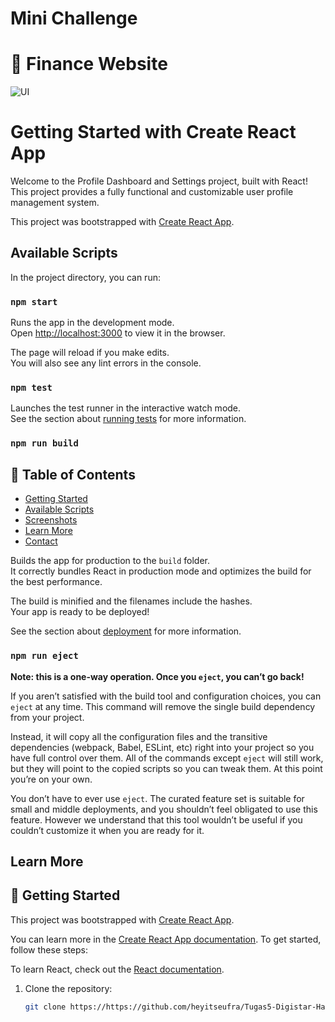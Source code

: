 # Mini Challenge
# 🚀 Finance Website
![UI](https://drive.google.com/file/d/1zHwGUdkPqMhaw9E0fBEOe-no41oJWa_R/view?usp=sharing)

# Getting Started with Create React App
Welcome to the Profile Dashboard and Settings project, built with React! This project provides a fully functional and customizable user profile management system.

This project was bootstrapped with [Create React App](https://github.com/facebook/create-react-app).

## Available Scripts

In the project directory, you can run:

### `npm start`

Runs the app in the development mode.\
Open [http://localhost:3000](http://localhost:3000) to view it in the browser.

The page will reload if you make edits.\
You will also see any lint errors in the console.

### `npm test`

Launches the test runner in the interactive watch mode.\
See the section about [running tests](https://facebook.github.io/create-react-app/docs/running-tests) for more information.

### `npm run build`
## 📑 Table of Contents
- [Getting Started](#getting-started)
- [Available Scripts](#available-scripts)
- [Screenshots](#-screenshots)
- [Learn More](#learn-more)
- [Contact](#-contact)

Builds the app for production to the `build` folder.\
It correctly bundles React in production mode and optimizes the build for the best performance.

The build is minified and the filenames include the hashes.\
Your app is ready to be deployed!

See the section about [deployment](https://facebook.github.io/create-react-app/docs/deployment) for more information.

### `npm run eject`

**Note: this is a one-way operation. Once you `eject`, you can’t go back!**

If you aren’t satisfied with the build tool and configuration choices, you can `eject` at any time. This command will remove the single build dependency from your project.

Instead, it will copy all the configuration files and the transitive dependencies (webpack, Babel, ESLint, etc) right into your project so you have full control over them. All of the commands except `eject` will still work, but they will point to the copied scripts so you can tweak them. At this point you’re on your own.

You don’t have to ever use `eject`. The curated feature set is suitable for small and middle deployments, and you shouldn’t feel obligated to use this feature. However we understand that this tool wouldn’t be useful if you couldn’t customize it when you are ready for it.

## Learn More
## 🚀 Getting Started
This project was bootstrapped with [Create React App](https://github.com/facebook/create-react-app).

You can learn more in the [Create React App documentation](https://facebook.github.io/create-react-app/docs/getting-started).
To get started, follow these steps:

To learn React, check out the [React documentation](https://reactjs.org/).
1. Clone the repository:
   ```bash
   git clone https://https://github.com/heyitseufra/Tugas5-Digistar-HardSkill-Eufra
